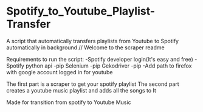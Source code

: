 # Spotify_to_Youtube_Playlist-Transfer
A script that automatically transfers playlists from Youtube to Spotify automatically in background
// Welcome to the scraper readme

Requirements to run the script:
-Spotify developer login(It's easy and free)
-Spotify python api
-pip Selenium 
-pip Gekodriver
-pip
-Add path to firefox with google account logged in for youtube 

The first part is a scraper to get your spotify playlist
The second part creates a youtube music playlist and adds all the songs to It

Made for transition from spotify to Youtube Music
